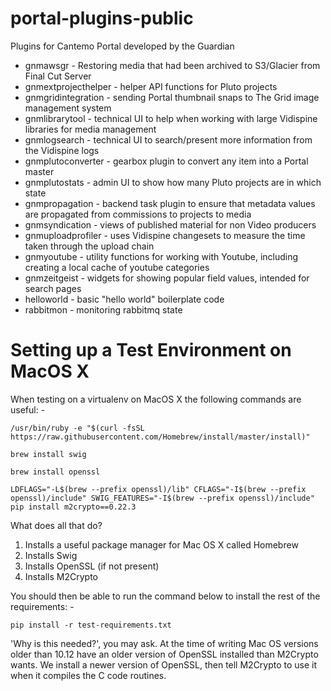 # portal-plugins-public
Plugins for Cantemo Portal developed by the Guardian


* gnmawsgr - Restoring media that had been archived to S3/Glacier from Final Cut Server
* gnmextprojecthelper - helper API functions for Pluto projects
* gnmgridintegration - sending Portal thumbnail snaps to The Grid image management system
* gnmlibrarytool - technical UI to help when working with large Vidispine libraries for media management
* gnmlogsearch - technical UI to search/present more information from the Vidispine logs
* gnmplutoconverter - gearbox plugin to convert any item into a Portal master
* gnmplutostats - admin UI to show how many Pluto projects are in which state
* gnmpropagation - backend task plugin to ensure that metadata values are propagated from commissions to projects to media
* gnmsyndication - views of published material for non Video producers
* gnmuploadprofiler - uses Vidispine changesets to measure the time taken through the upload chain
* gnmyoutube - utility functions for working with Youtube, including creating a local cache of youtube categories
* gnmzeitgeist - widgets for showing popular field values, intended for search pages
* helloworld - basic "hello world" boilerplate code
* rabbitmon - monitoring rabbitmq state


# Setting up a Test Environment on MacOS X

When testing on a virtualenv on MacOS X the following commands are useful: -

`/usr/bin/ruby -e "$(curl -fsSL https://raw.githubusercontent.com/Homebrew/install/master/install)"`

`brew install swig`

`brew install openssl`

`LDFLAGS="-L$(brew --prefix openssl)/lib" CFLAGS="-I$(brew --prefix openssl)/include" SWIG_FEATURES="-I$(brew --prefix openssl)/include" pip install m2crypto==0.22.3`

What does all that do?

1. Installs a useful package manager for Mac OS X called Homebrew
2. Installs Swig
3. Installs OpenSSL (if not present)
4. Installs M2Crypto

You should then be able to run the command below to install the rest of the requirements: -

`pip install -r test-requirements.txt`

'Why is this needed?', you may ask. At the time of writing Mac OS versions older than 10.12 have an older version of OpenSSL installed than M2Crypto wants. We install a newer version of OpenSSL, then tell M2Crypto to use it when it compiles the C code routines. 

